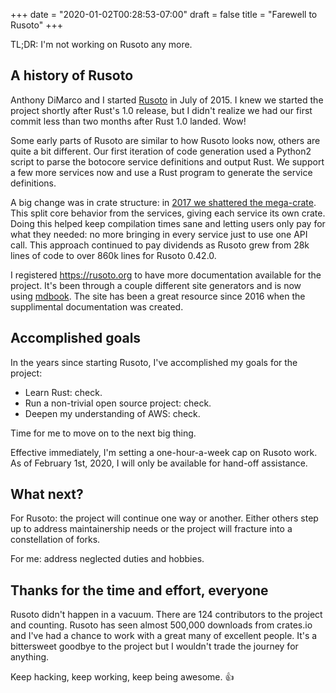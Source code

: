 +++
date = "2020-01-02T00:28:53-07:00"
draft = false
title = "Farewell to Rusoto"
+++

TL;DR: I'm not working on Rusoto any more.

## A history of Rusoto

Anthony DiMarco and I started [Rusoto](https://github.com/rusoto/rusoto) in July of 2015. I knew we started the project shortly after Rust's 1.0 release, but I didn't realize we had our first commit less than two months after Rust 1.0 landed. Wow!

Some early parts of Rusoto are similar to how Rusoto looks now, others are quite a bit different. Our first iteration of code generation used a Python2 script to parse the botocore service definitions and output Rust. We support a few more services now and use a Rust program to generate the service definitions.

A big change was in crate structure: in [2017 we shattered the mega-crate](https://github.com/rusoto/rusoto/releases/tag/rusoto-v0.25.0). This split core behavior from the services, giving each service its own crate. Doing this helped keep compilation times sane and letting users only pay for what they needed: no more bringing in every service just to use one API call. This approach continued to pay dividends as Rusoto grew from 28k lines of code to over 860k lines for Rusoto 0.42.0.

I registered https://rusoto.org to have more documentation available for the project. It's been through a couple different site generators and is now using [mdbook](https://github.com/rust-lang/mdBook). The site has been a great resource since 2016 when the supplimental documentation was created.

## Accomplished goals

In the years since starting Rusoto, I've accomplished my goals for the project:

* Learn Rust: check.
* Run a non-trivial open source project: check.
* Deepen my understanding of AWS: check.

Time for me to move on to the next big thing.

Effective immediately, I'm setting a one-hour-a-week cap on Rusoto work. As of February 1st, 2020, I will only be available for hand-off assistance.

## What next?

For Rusoto: the project will continue one way or another. Either others step up to address maintainership needs or the project will fracture into a constellation of forks.

For me: address neglected duties and hobbies.

## Thanks for the time and effort, everyone

Rusoto didn't happen in a vacuum. There are 124 contributors to the project and counting. Rusoto has seen almost 500,000 downloads from crates.io and I've had a chance to work with a great many of excellent people. It's a bittersweet goodbye to the project but I wouldn't trade the journey for anything.

Keep hacking, keep working, keep being awesome. 👍
